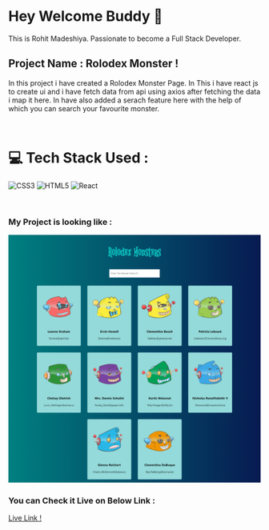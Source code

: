 # Hey Welcome Buddy 👋

This is Rohit Madeshiya. Passionate to become a Full Stack Developer.

## Project Name : **Rolodex Monster !**

In this project i have created a Rolodex Monster Page. In This i have react js to create ui and i have fetch data from api using axios after fetching the data i map it here. In have also added a serach feature here with the help of which you can search your favourite monster.

</br>

# 💻 Tech Stack Used :

![CSS3](https://img.shields.io/badge/css3-%231572B6.svg?style=for-the-badge&logo=css3&logoColor=white) ![HTML5](https://img.shields.io/badge/html5-%23E34F26.svg?style=for-the-badge&logo=html5&logoColor=white) ![React](https://img.shields.io/badge/react-%2320232a.svg?style=for-the-badge&logo=react&logoColor=%2361DAFB)

</br>

### My Project is looking like :

![Web Site Image](./src//complete%20ss.png)

### You can Check it Live on Below Link :

[Live Link !](https://my-monster-rolodex.netlify.app/)

